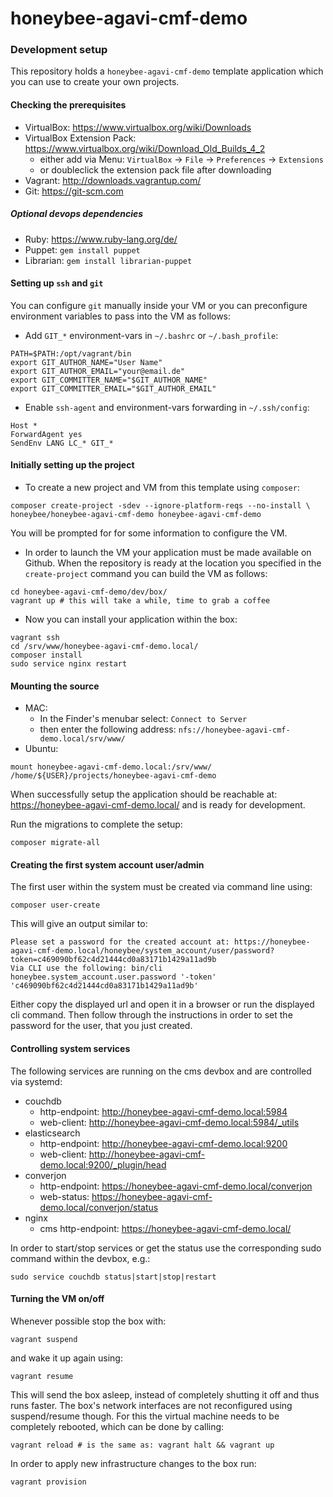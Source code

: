 # honeybee-agavi-cmf-demo

### Development setup

This repository holds a `honeybee-agavi-cmf-demo` template application which you can use to create your own projects.

#### Checking the prerequisites

* VirtualBox: https://www.virtualbox.org/wiki/Downloads
* VirtualBox Extension Pack: https://www.virtualbox.org/wiki/Download_Old_Builds_4_2
    * either add via Menu: `VirtualBox` -> `File` -> `Preferences` -> `Extensions`
    * or doubleclick the extension pack file after downloading
* Vagrant: http://downloads.vagrantup.com/
* Git: https://git-scm.com

##### Optional devops dependencies

* Ruby: https://www.ruby-lang.org/de/
* Puppet: `gem install puppet`
* Librarian: `gem install librarian-puppet`

#### Setting up `ssh` and `git`

You can configure `git` manually inside your VM or you can preconfigure environment variables to pass into the VM as follows:

* Add `GIT_*` environment-vars in `~/.bashrc` or `~/.bash_profile`:
```shell
PATH=$PATH:/opt/vagrant/bin
export GIT_AUTHOR_NAME="User Name"
export GIT_AUTHOR_EMAIL="your@email.de"
export GIT_COMMITTER_NAME="$GIT_AUTHOR_NAME"
export GIT_COMMITTER_EMAIL="$GIT_AUTHOR_EMAIL"
```

* Enable `ssh-agent` and environment-vars forwarding in `~/.ssh/config`:
```shell
Host *
ForwardAgent yes
SendEnv LANG LC_* GIT_*
```

#### Initially setting up the project

* To create a new project and VM from this template using `composer`:
```shell
composer create-project -sdev --ignore-platform-reqs --no-install \
honeybee/honeybee-agavi-cmf-demo honeybee-agavi-cmf-demo
```
You will be prompted for for some information to configure the VM.

* In order to launch the VM your application must be made available on Github. When the repository is ready at the location you specified in the `create-project` command you can build the VM as follows:
```shell
cd honeybee-agavi-cmf-demo/dev/box/
vagrant up # this will take a while, time to grab a coffee
```

* Now you can install your application within the box:
```shell
vagrant ssh
cd /srv/www/honeybee-agavi-cmf-demo.local/
composer install
sudo service nginx restart
```

#### Mounting the source

* MAC:
    * In the Finder's menubar select: `Connect to Server`
    * then enter the following address: `nfs://honeybee-agavi-cmf-demo.local/srv/www/`
* Ubuntu:
```shell
mount honeybee-agavi-cmf-demo.local:/srv/www/ /home/${USER}/projects/honeybee-agavi-cmf-demo
```

When successfully setup the application should be reachable at: https://honeybee-agavi-cmf-demo.local/
and is ready for development. 

Run the migrations to complete the setup:
```shell
composer migrate-all
```

#### Creating the first system account user/admin

The first user within the system must be created via command line using:
```shell
composer user-create
```

This will give an output similar to:
```
Please set a password for the created account at: https://honeybee-agavi-cmf-demo.local/honeybee/system_account/user/password?token=c469090bf62c4d21444cd0a83171b1429a11ad9b
Via CLI use the following: bin/cli honeybee.system_account.user.password '-token' 'c469090bf62c4d21444cd0a83171b1429a11ad9b'
```

Either copy the displayed url and open it in a browser or run the displayed cli command. Then follow through the instructions in order to set the password for the user, that you just created.

#### Controlling system services

The following services are running on the cms devbox and are controlled via systemd:

* couchdb
    * http-endpoint: http://honeybee-agavi-cmf-demo.local:5984
    * web-client: http://honeybee-agavi-cmf-demo.local:5984/_utils
* elasticsearch
    * http-endpoint: http://honeybee-agavi-cmf-demo.local:9200
    * web-client: http://honeybee-agavi-cmf-demo.local:9200/_plugin/head
* converjon
    * http-endpoint: https://honeybee-agavi-cmf-demo.local/converjon
    * web-status: https://honeybee-agavi-cmf-demo.local/converjon/status
* nginx
    * cms http-endpoint: https://honeybee-agavi-cmf-demo.local/

In order to start/stop services or get the status use the corresponding sudo command within the devbox, e.g.:
```shell
sudo service couchdb status|start|stop|restart
```

#### Turning the VM on/off

Whenever possible stop the box with:
```shell
vagrant suspend
```
and wake it up again using:
```shell
vagrant resume
```
This will send the box asleep, instead of completely shutting it off and thus runs faster.
The box's network interfaces are not reconfigured using suspend/resume though.
For this the virtual machine needs to be completely rebooted, which can be done by calling:
```shell
vagrant reload # is the same as: vagrant halt && vagrant up
```

In order to apply new infrastructure changes to the box run:
```shell
vagrant provision
```
